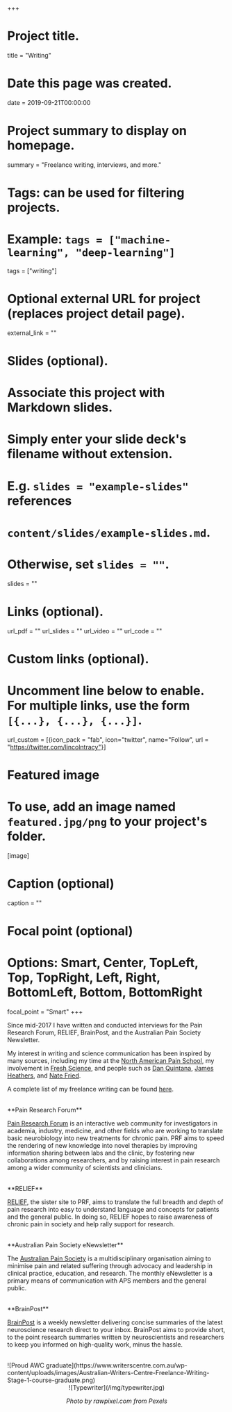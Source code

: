 +++
# Project title.
title = "Writing"

# Date this page was created.
date = 2019-09-21T00:00:00

# Project summary to display on homepage.
summary = "Freelance writing, interviews, and more."

# Tags: can be used for filtering projects.
# Example: `tags = ["machine-learning", "deep-learning"]`
tags = ["writing"]

# Optional external URL for project (replaces project detail page).
external_link = ""

# Slides (optional).
#   Associate this project with Markdown slides.
#   Simply enter your slide deck's filename without extension.
#   E.g. `slides = "example-slides"` references 
#   `content/slides/example-slides.md`.
#   Otherwise, set `slides = ""`.
slides = ""

# Links (optional).
url_pdf = ""
url_slides = ""
url_video = ""
url_code = ""

# Custom links (optional).
#   Uncomment line below to enable. For multiple links, use the form `[{...}, {...}, {...}]`.
url_custom = [{icon_pack = "fab", icon="twitter", name="Follow", url = "https://twitter.com/lincolntracy"}]

# Featured image
# To use, add an image named `featured.jpg/png` to your project's folder. 
[image]
  # Caption (optional)
  caption = ""
  
  # Focal point (optional)
  # Options: Smart, Center, TopLeft, Top, TopRight, Left, Right, BottomLeft, Bottom, BottomRight
  focal_point = "Smart"
+++

Since mid-2017 I have written and conducted interviews for the Pain Research Forum, RELIEF, BrainPost, and the Australian Pain Society Newsletter. 

My interest in writing and science communication has been inspired by many sources, including my time at the [North American Pain School](https://www.lincolntracy.com/post/napswriteup/), my involvement in [Fresh Science](https://www.lincolntracy.com/post/freshscience-2018/), and people such as [Dan Quintana](https://www.dsquintana.com/), [James Heathers](http://jamesheathers.com/), and [Nate Fried](http://www.neuronate.com/).

A complete list of my freelance writing can be found [here](/post).

<br/>
**Pain Research Forum**

[Pain Research Forum](https://www.painresearchforum.org/) is an interactive web community for investigators in academia, industry, medicine, and other fields who are working to translate basic neurobiology into new treatments for chronic pain. PRF aims to speed the rendering of new knowledge into novel therapies by improving information sharing between labs and the clinic, by fostering new collaborations among researchers, and by raising interest in pain research among a wider community of scientists and clinicians. 

<br/>
**RELIEF**

[RELIEF](http://relief.news/), the sister site to PRF, aims to translate the full breadth and depth of pain research into easy to understand language and concepts for patients and the general public. In doing so, RELIEF hopes to raise awareness of chronic pain in society and help rally support for research. 

<br/>
**Australian Pain Society eNewsletter**

The [Australian Pain Society](https://www.apsoc.org.au/) is a multidisciplinary organisation aiming to minimise pain and related suffering through advocacy and leadership in clinical practice, education, and research. The monthly eNewsletter is a primary means of communication with APS members and the general public.

<br/>
**BrainPost**

[BrainPost](https://www.brainpost.co/) is a weekly newsletter delivering concise summaries of the latest neuroscience research direct to your inbox. BrainPost aims to provide short, to the point research summaries written by neuroscientists and researchers to keep you informed on high-quality work, minus the hassle. 

<br/>
![Proud AWC graduate](https://www.writerscentre.com.au/wp-content/uploads/images/Australian-Writers-Centre-Freelance-Writing-Stage-1-course-graduate.png)
</centre>

<br/>
<center>
![Typewriter](/img/typewriter.jpg)
</centre>

*Photo by rawpixel.com from Pexels*